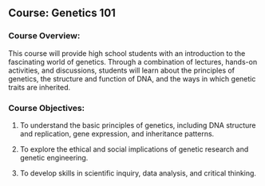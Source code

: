 ## Course: Genetics 101

### Course Overview: 

This course will provide high school students with an introduction to the
fascinating world of genetics. Through a combination of lectures, hands-on activities, and
discussions, students will learn about the principles of genetics, the structure and function
of DNA, and the ways in which genetic traits are inherited.

### Course Objectives:

1. To understand the basic principles of genetics, including DNA structure and replication, gene
expression, and inheritance patterns. 

2. To explore the ethical and social implications of genetic
research and genetic engineering. 

3. To develop skills in scientific inquiry, data analysis, and
critical thinking. 


